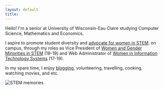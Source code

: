 ```yaml
---
layout: default
title: 
---
```

<!-- Global site tag (gtag.js) - Google Analytics -->
<script async src="https://www.googletagmanager.com/gtag/js?id=UA-98422769-4"></script>
<script>
  window.dataLayer = window.dataLayer || [];
  function gtag(){dataLayer.push(arguments);}
  gtag('js', new Date());

  gtag('config', 'UA-98422769-4');
</script>


Hello! I'm a senior at University of Wisconsin-Eau Claire studying Computer Science, Mathematics and Economics. 

I aspire to promote student diversity and [advocate for women in STEM](https://www.youtube.com/watch?v=dtJj1jAKOas). on campus, through my roles as Vice President of [Women and Gender Minorities in STEM](https://sites.google.com/view/uwecwistem/) (18-19) and Web Administrator of [Women in Information Technology Systems](https://www.facebook.com/UWECWITS/) (17-19).

In my spare time, I enjoy [blogging](https://foongminwong.blogspot.com), volunteering, travelling, cooking, watching movies, and etc.

![STEM memories](/assets/stem_banner_2.png)



